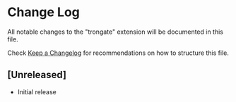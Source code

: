 # Change Log

All notable changes to the "trongate" extension will be documented in this file.

Check [Keep a Changelog](http://keepachangelog.com/) for recommendations on how to structure this file.

## [Unreleased]

- Initial release